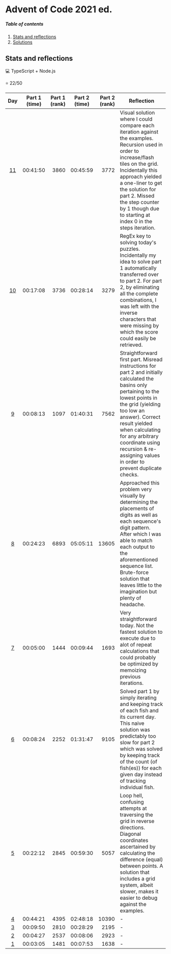# Advent of Code 2021 ed.

##### Table of contents
1. [Stats and reflections](#stats-and-reflections)
2. [Solutions](#solutions)

## Stats and reflections

:computer: TypeScript + Node.js

:star: 22/50

| Day | Part 1 (time) | Part 1 (rank) | Part 2 (time) | Part 2 (rank) | Reflection |
| :-: | :-----------: | ------------: | :-----------: | ------------: | ---------- |
| [11](11.ts) | 00:41:50 | 3860 | 00:45:59 | 3772 | Visual solution where I could compare each iteration against the examples. Recursion used in order to increase/flash tiles on the grid. Incidentally this approach yielded a one-liner to get the solution for part 2. Missed the step counter by 1 though due to starting at index 0 in the steps iteration. |
| [10](10.ts) | 00:17:08 | 3736 | 00:28:14 | 3279 | RegEx key to solving today's puzzles. Incidentally my idea to solve part 1 automatically transferred over to part 2. For part 2, by eliminating all the complete combinations, I was left with the inverse characters that were missing by which the score could easily be retrieved. |
| [9](09.ts) | 00:08:13 | 1097 | 01:40:31 | 7562 | Straightforward first part. Misread instructions for part 2 and initially calculated the basins only pertaining to the lowest points in the grid (yielding too low an answer). Correct result yielded when calculating for any arbitrary coordinate using recursion & re-assigning values in order to prevent duplicate checks. |
| [8](08.ts) | 00:24:23 | 6893 | 05:05:11 | 13605 | Approached this problem very visually by determining the placements of digits as well as each sequence's digit pattern. After which I was able to match each output to the aforementioned sequence list. Brute-force solution that leaves little to the imagination but plenty of headache. |
| [7](07.ts) | 00:05:00 | 1444 | 00:09:44 | 1693 | Very straightforward today. Not the fastest solution to execute due to alot of repeat calculations that could probably be optimized by memoizing previous iterations. |
| [6](06.ts) | 00:08:24 | 2252 | 01:31:47 | 9105 | Solved part 1 by simply iterating and keeping track of each fish and its current day. This naive solution was predictably too slow for part 2 which was solved by keeping track of the count (of fish(es)) for each given day instead of tracking individual fish. |
| [5](05.ts) | 00:22:12 | 2845 | 00:59:30 | 5057 | Loop hell, confusing attempts at traversing the grid in reverse directions. Diagonal coordinates ascertained by calculating the difference (equal) between points. A solution that includes a grid system, albeit slower, makes it easier to debug against the examples. |
| [4](04.ts) | 00:44:21 | 4395 | 02:48:18 | 10390 | - |
| [3](03.ts) | 00:09:50 | 2810 | 00:28:29 | 2195 | - |
| [2](02.ts) | 00:04:27 | 2537 | 00:08:06 | 2923 | - |
| [1](01.ts) | 00:03:05 | 1481 | 00:07:53 | 1638 | - |